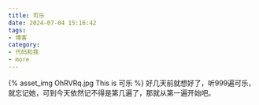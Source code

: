 ```yaml
---
title: 可乐
date: 2024-07-04 15:16:42
tags:
- 博客
category:
- 代码和我
- more
---
```

{% asset_img OhRVRq.jpg This is 可乐 %}
好几天前就想好了，听999遍可乐，就忘记她，可到今天依然记不得是第几遍了，那就从第一遍开始吧。